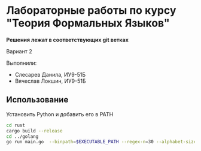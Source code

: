 # Лабораторные работы по курсу "Теория Формальных Языков"

**Решения лежат в соответствующих git ветках**

Вариант 2

Выполнили: 
* Слесарев Данила, ИУ9-51Б
* Вячеслав Локшин, ИУ9-51Б

## Использование

Установить Python и добавить его в PATH

```sh
cd rust
cargo build --release
cd ../golang
go run main.go  --binpath=$EXECUTABLE_PATH --regex-n=30 --alphabet-size=20 --max-height=5 --max-len=30
```

